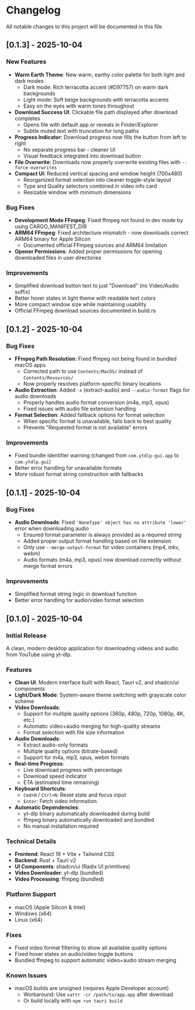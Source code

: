 # Changelog

All notable changes to this project will be documented in this file.

## [0.1.3] - 2025-10-04

### New Features

- **Warm Earth Theme**: New warm, earthy color palette for both light and dark modes
  - Dark mode: Rich terracotta accent (#D97757) on warm dark backgrounds
  - Light mode: Soft beige backgrounds with terracotta accents
  - Easy on the eyes with warm tones throughout
- **Download Success UI**: Clickable file path displayed after download completes
  - Opens file with default app or reveals in Finder/Explorer
  - Subtle muted text with truncation for long paths
- **Progress Indicator**: Download progress now fills the button from left to right
  - No separate progress bar - cleaner UI
  - Visual feedback integrated into download button
- **File Overwrite**: Downloads now properly overwrite existing files with `--force-overwrites`
- **Compact UI**: Reduced vertical spacing and window height (700x480)
  - Reorganized format selection into cleaner toggle-style layout
  - Type and Quality selectors combined in video info card
  - Resizable window with minimum dimensions

### Bug Fixes

- **Development Mode FFmpeg**: Fixed ffmpeg not found in dev mode by using CARGO_MANIFEST_DIR
- **ARM64 FFmpeg**: Fixed architecture mismatch - now downloads correct ARM64 binary for Apple Silicon
  - Documented official FFmpeg sources and ARM64 limitation
- **Opener Permissions**: Added proper permissions for opening downloaded files in user directories

### Improvements

- Simplified download button text to just "Download" (no Video/Audio suffix)
- Better hover states in light theme with readable text colors
- More compact window size while maintaining usability
- Official FFmpeg download sources documented in build.rs

## [0.1.2] - 2025-10-04

### Bug Fixes

- **FFmpeg Path Resolution**: Fixed ffmpeg not being found in bundled macOS apps
  - Corrected path to use `Contents/MacOS/` instead of `Contents/Resources/`
  - Now properly resolves platform-specific binary locations
- **Audio Extraction**: Added `-x` (extract-audio) and `--audio-format` flags for audio downloads
  - Properly handles audio format conversion (m4a, mp3, opus)
  - Fixed issues with audio file extension handling
- **Format Selection**: Added fallback options for format selection
  - When specific format is unavailable, falls back to best quality
  - Prevents "Requested format is not available" errors

### Improvements

- Fixed bundle identifier warning (changed from `com.ytdlp-gui.app` to `com.ytdlp.gui`)
- Better error handling for unavailable formats
- More robust format string construction with fallbacks

## [0.1.1] - 2025-10-04

### Bug Fixes

- **Audio Downloads**: Fixed `'NoneType' object has no attribute 'lower'` error when downloading audio
  - Ensured format parameter is always provided as a required string
  - Added proper output format handling based on file extension
  - Only use `--merge-output-format` for video containers (mp4, mkv, webm)
  - Audio formats (m4a, mp3, opus) now download correctly without merge format errors

### Improvements

- Simplified format string logic in download function
- Better error handling for audio/video format selection

## [0.1.0] - 2025-10-04

### Initial Release

A clean, modern desktop application for downloading videos and audio from YouTube using yt-dlp.

### Features

- **Clean UI**: Modern interface built with React, Tauri v2, and shadcn/ui components
- **Light/Dark Mode**: System-aware theme switching with grayscale color scheme
- **Video Downloads**:
  - Support for multiple quality options (360p, 480p, 720p, 1080p, 4K, etc.)
  - Automatic video+audio merging for high-quality streams
  - Format selection with file size information
- **Audio Downloads**:
  - Extract audio-only formats
  - Multiple quality options (bitrate-based)
  - Support for m4a, mp3, opus, webm formats
- **Real-time Progress**:
  - Live download progress with percentage
  - Download speed indicator
  - ETA (estimated time remaining)
- **Keyboard Shortcuts**:
  - `Cmd+N` / `Ctrl+N`: Reset state and focus input
  - `Enter`: Fetch video information
- **Automatic Dependencies**:
  - yt-dlp binary automatically downloaded during build
  - ffmpeg binary automatically downloaded and bundled
  - No manual installation required

### Technical Details

- **Frontend**: React 18 + Vite + Tailwind CSS
- **Backend**: Rust + Tauri v2
- **UI Components**: shadcn/ui (Radix UI primitives)
- **Video Downloader**: yt-dlp (bundled)
- **Video Processing**: ffmpeg (bundled)

### Platform Support

- macOS (Apple Silicon & Intel)
- Windows (x64)
- Linux (x64)

### Fixes

- Fixed video format filtering to show all available quality options
- Fixed hover states on audio/video toggle buttons
- Bundled ffmpeg to support automatic video+audio stream merging

### Known Issues

- macOS builds are unsigned (requires Apple Developer account)
  - Workaround: Use `xattr -cr /path/to/app.app` after download
  - Or build locally with `npm run tauri build`
